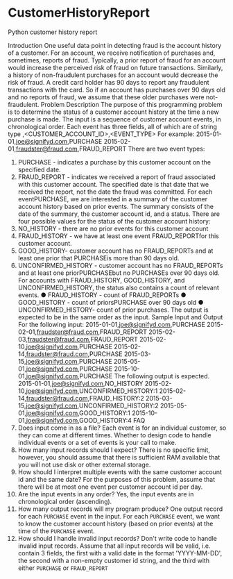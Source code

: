 # CustomerHistoryReport
Python customer history report

Introduction
One useful data point in detecting fraud is the account history of a customer.
For an account, we receive notification of purchases and, sometimes, reports of fraud.
Typically, a prior report of fraud for an account would increase the perceived risk of fraud on future
transactions.
Similarly, a history of non-fraudulent purchases for an account would decrease the risk of fraud. A
credit card holder has 90 days to report any fraudulent transactions with the card. So if an account
has purchases over 90 days old and no reports of fraud, we assume that these older purchases
were not-fraudulent.
Problem Description
The purpose of this programming problem is to determine the status of a customer account history at
the time a new purchase is made.
The input is a sequence of customer account events, in chronological order. Each event has three
fields, all of which are of string type
<DATE>,<CUSTOMER_ACCOUNT_ID>,<EVENT_TYPE>
For example:
2015-01-01,joe@signifyd.com,PURCHASE
2015-02-01,fraudster@fraud.com,FRAUD_REPORT
There are two event types:
1. PURCHASE - indicates a purchase by this customer account on the specified date.
2. FRAUD_REPORT - indicates we received a report of fraud associated with this customer
account. The specified date is that date that we received the report, not the date the fraud
was committed.
For each eventPURCHASE, we are interested in a summary of the customer account history based on
prior events. The summary consists of the date of the summary, the customer account id, and a
status.
There are four possible values for the status of the customer account history:
1. NO_HISTORY - there are no prior events for this customer account
2. FRAUD_HISTORY - we have at least one event FRAUD_REPORTfor this customer account.
3. GOOD_HISTORY- customer account has no FRAUD_REPORTs and at least one prior that
PURCHASEis more than 90 days old.
4. UNCONFIRMED_HISTORY - customer account has no FRAUD_REPORTs and at least one
priorPURCHASEbut no PURCHASEs over 90 days old.
For accounts with FRAUD_HISTORY, GOOD_HISTORY, and UNCONFIRMED_HISTORY, the status
also contains a count of relevant events.
● FRAUD_HISTORY - count of FRAUD_REPORTs
● GOOD_HISTORY - count of priorsPURCHASE over 90 days old
● UNCONFIRMED_HISTORY- count of prior purchases.
The output is expected to be in the same order as the input.
Sample Input and Output
For the following input:
2015-01-01,joe@signifyd.com,PURCHASE
2015-02-01,fraudster@fraud.com,FRAUD_REPORT
2015-02-03,fraudster@fraud.com,FRAUD_REPORT
2015-02-10,joe@signifyd.com,PURCHASE
2015-02-14,fraudster@fraud.com,PURCHASE
2015-03-15,joe@signifyd.com,PURCHASE
2015-05-01,joe@signifyd.com,PURCHASE
2015-10-01,joe@signifyd.com,PURCHASE
The following output is expected.
2015-01-01,joe@signifyd.com,NO_HISTORY
2015-02-10,joe@signifyd.com,UNCONFIRMED_HISTORY:1
2015-02-14,fraudster@fraud.com,FRAUD_HISTORY:2
2015-03-15,joe@signifyd.com,UNCONFIRMED_HISTORY:2
2015-05-01,joe@signifyd.com,GOOD_HISTORY:1
2015-10-01,joe@signifyd.com,GOOD_HISTORY:4
FAQ
1. Does input come in as a file?
Each event is for an individual customer, so they can come at different times. Whether to
design code to handle individual events or a set of events is your call to make.
2. How many input records should I expect?
There is no specific limit, however, you should assume that there is sufficient RAM available
that you will not use disk or other external storage.
3. How should I interpret multiple events with the same customer account id and the same
date?
For the purposes of this problem, assume that there will be at most one event per customer
account id per day.
4. Are the input events in any order?
Yes, the input events are in chronological order (ascending).
5. How many output records will my program produce?
One output record for each `PURCHASE` event in the input. For each `PURCHASE` event,
we want to know the customer account history (based on prior events) at the time of the
`PURCHASE` event.
6. How should I handle invalid input records?
Don't write code to handle invalid input records. Assume that all input records will be valid,
i.e. contain 3 fields, the first with a valid date in the format 'YYYY-MM-DD', the second with a
non-empty customer id string, and the third with either `PURCHASE` or `FRAUD_REPORT`
